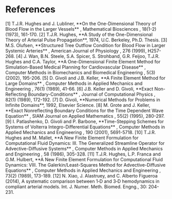
# References #

<a id="ref-1"> 
[1] T.J.R. Hughes and J. Lubliner, **On the One-Dimensional Theory of Blood Flow in the Larger Vessels** , Mathematical Biosciences , 18(1-2) (1973), 161-170. 
</a>

<a id="ref-2"> 
[2] T.J.R. Hughes, **A Study of the One-Dimensional Theory of Arterial Pulse Propagation**, 1974, U.C. Berkeley, Ph.D. Thesis. </a>

<a id="ref-3"> 
[3] M.S. Olufsen, **Structured Tree Outflow Condition for Blood Flow in Larger Systemic Arteries** , American Journal of Physiology , 276 (1999), H257-268.
</a>

<a id="ref-4"> 
[4] J. Wan, B.N. Steele, S.A. Spicer, S. Strohband, G.R. Feijoo, T.J.R. Hughes and C.A. Taylor, **A One-Dimensional Finite Element Method for Simulation-Based Medical Planning for Cardiovascular Disease** , Computer Methods in Biomechanics and Biomedical Engineering , 5(3) (2002), 195-206.
</a>

<a id="ref-5"> 
[5] D. Givoli and J.B. Keller, **A Finite Element Method for Large Domains** , Computer Methods in Applied Mechanics and Engineering , 76(1) (1989), 41-66.
</a>

<a id="ref-6"> 
[6] J.B. Keller and D. Givoli, **Exact Non-Reflecting Boundary-Conditions** , Journal of Computational Physics , 82(1) (1989), 172-192.
</a>

<a id="ref-7"> 
[7] D. Givoli, **Numerical Methods for Problems in Infinite Domains**, 1992, Elsevier Science.
</a>

<a id="ref-8"> 
[8] M. Grote and J. Keller, **Exact Nonreflecting Boundary Conditions for the Time Dependent Wave Equation** , SIAM Journal on Applied Mathematics , 55(2) (1995), 280-297.
</a>

<a id="ref-9"> 
[9] I. Patlashenko, D. Givoli and P. Barbone, **Time-Stepping Schemes for Systems of Volterra Integro-Differential Equations** , Computer Methods in Applied Mechanics and Engineering , 190 (2001), 5691-5718.
</a>

<a id="ref-10"> 
[10] T.J.R. Hughes and M. Mallet, **A New Finite Element Formulation for Computational Fluid Dynamics: III. The Generalized Streamline Operator for Advective-Diffusive Systems** , Computer Methods in Applied Mechanics and Engineering , 58 (1986), 305-328.
</a>

<a id="ref-11"> 
[11] T.J.R. Hughes, L.P. Franca and G.M. Hulbert, **A New Finite Element Formulation for Computational Fluid Dynamics: VIII. The Galerkin/Least-Squares Method for Advective-Diffusive Equations** , Computer Methods in Applied Mechanics and Engineering , 73(2) (1989), 173-189.
</a>

<a id="ref-12">
[12] N. Xiao, J. Alastruey, and C. Alberto Figueroa (2014), A systematic comparison between 1‐D and 3‐D hemodynamics in compliant arterial models. Int. J. Numer. Meth. Biomed. Engng., 30: 204-231.
</a>


